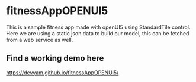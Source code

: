 # fitnessAppOPENUI5
This is a sample fitness app made with openUI5 using StandardTile control.
Here we are using a static json data to build our model, this can be fetched from a web service as well.

## Find a working demo here

https://devyam.github.io/fitnessAppOPENUI5/
